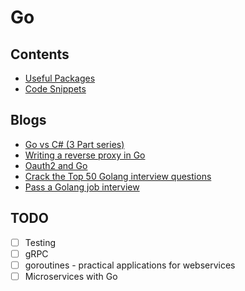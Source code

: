 # Go

## Contents
* [Useful Packages](./Packages.md)
* [Code Snippets](./code_snippets.md)

## Blogs
* [Go vs C# (3 Part series)](https://medium.com/servicetitan-engineering/go-vs-c-part-3-compiler-runtime-type-system-modules-and-everything-else-faa423dddb34)
* [Writing a reverse proxy in Go](https://developer20.com/writing-proxy-in-go/)
* [Oauth2 and Go](https://developer20.com/oauth2-and-go/)
* [Crack the Top 50 Golang interview questions](https://dev.to/educative/crack-the-top-50-golang-interview-questions-384i)
* [Pass a Golang job interview](https://medium.com/p-society/pass-a-golang-job-interview-bfb6ea83b457)

## TODO
* [ ] Testing
* [ ] gRPC
* [ ] goroutines - practical applications for webservices
* [ ] Microservices with Go
